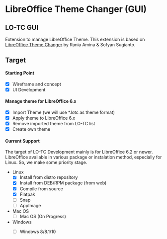 # LibreOffice Theme Changer \(GUI\)

## LO-TC GUI

Extension to manage LibreOffice Theme. This extension is based on [LibreOffice Theme Changer](https://github.com/raniaamina/libreoffice-theme) by Rania Amina & Sofyan Sugianto.

## Target

#### Starting Point

* [x] Wireframe and concept
* [x] UI Development

#### Manage theme for LibreOffice 6.x

* [x] Import Theme \(we will use \*.lotc as theme format\)
* [x] Apply theme to LibreOffice 6.x
* [x] Remove imported theme from LO-TC list
* [x] Create own theme

#### Current Support

The target of LO-TC Development mainly is for LibreOffice 6.2 or newer. LibreOffice available in various package or instalation method, especially for Linux. So, we make some priority stage.

* Linux
  * [x] Install from distro repository
  * [x] Install from DEB/RPM package \(from web\)
  * [x] Compile from source
  * [x] Flatpak
  * [ ] Snap
  * [ ] AppImage
* Mac OS
  * [ ] Mac OS \(On Progress\)
* Windows
  * [ ] Windows 8/8.1/10

